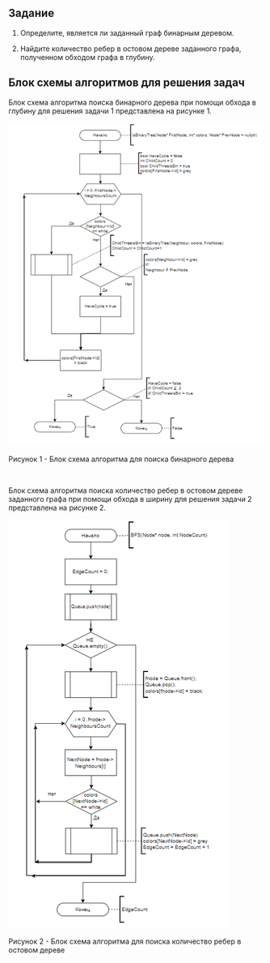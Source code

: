 ## Задание

1. Определите, является ли заданный граф бинарным деревом.

2. Найдите количество ребер в остовом дереве заданного графа, полученном обходом графа в глубину. 
	
## Блок схемы алгоритмов для решения задач

Блок схема алгоритма поиска бинарного дерева при помощи обхода в глубину для решения задачи 1 представлена на рисунке 1.

 ![image](https://github.com/timi09/assets/blob/main/Algoritms/task10/1.png)

Рисунок 1 - Блок схема алгоритма для поиска бинарного дерева

<br/>

Блок схема алгоритма поиска количество ребер в остовом дереве заданного графа при помощи обхода в ширину для решения задачи 2 представлена на рисунке 2.

 ![image](https://github.com/timi09/assets/blob/main/Algoritms/task10/2.png)

Рисунок 2 - Блок схема алгоритма для поиска количество ребер в остовом дереве
